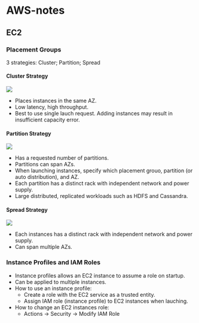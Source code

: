 # AWS-notes

## EC2
### Placement Groups
3 strategies: Cluster; Partition; Spread
#### Cluster Strategy
![](https://docs.aws.amazon.com/AWSEC2/latest/UserGuide/images/placement-group-cluster.png)
* Places instances in the same AZ.
* Low latency, high throughput.
* Best to use single lauch request. Adding instances may result in insufficient capacity error.
#### Partition Strategy
![](https://docs.aws.amazon.com/AWSEC2/latest/UserGuide/images/placement-group-partition.png)
* Has a requested number of partitions.
* Partitions can span AZs.
* When launching instances, specify which placement grouo, partition (or auto distribution), and AZ.
* Each partition has a distinct rack with independent network and power supply.
* Large distributed, replicated workloads such as HDFS and Cassandra.
#### Spread Strategy
![](https://docs.aws.amazon.com/AWSEC2/latest/UserGuide/images/placement-group-spread.png)
* Each instances has a distinct rack with independent network and power supply.
* Can span multiple AZs.

### Instance Profiles and IAM Roles
* Instance profiles allows an EC2 instance to assume a role on startup.
* Can be applied to multiple instances.
* How to use an instance profile:
  - Create a role with the EC2 service as a trusted entity.
  - Assign IAM role (instance profile) to EC2 instances when lauching.
* How to change an EC2 instances role:
  - Actions -> Security -> Modify IAM Role
